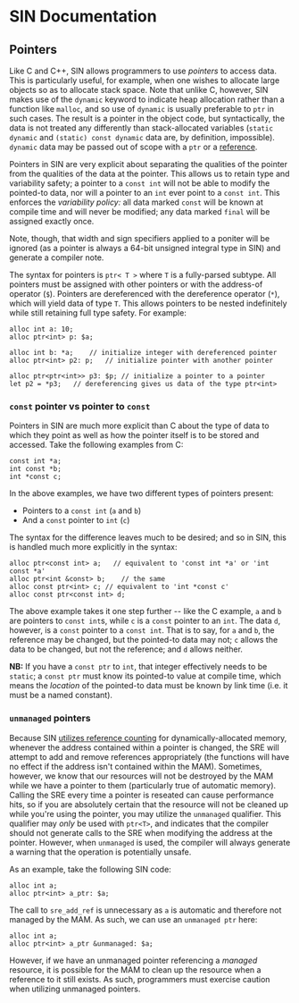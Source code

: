 # SIN Documentation

## Pointers

Like C and C++, SIN allows programmers to use *pointers* to access data. This is particularly useful, for example, when one wishes to allocate large objects so as to allocate stack space. Note that unlike C, however, SIN makes use of the `dynamic` keyword to indicate heap allocation rather than a function like `malloc`, and so use of `dynamic` is usually preferable to `ptr` in such cases. The result is a pointer in the object code, but syntactically, the data is not treated any differently than stack-allocated variables (`static dynamic` and `(static) const dynamic` data are, by definition, impossible). `dynamic` data may be passed out of scope with a `ptr` or a [reference](References).

Pointers in SIN are very explicit about separating the qualities of the pointer from the qualities of the data at the pointer. This allows us to retain type and variability safety; a pointer to a `const int` will not be able to modify the pointed-to data, nor will a pointer to an `int` ever point to a `const int`. This enforces the _variability policy:_ all data marked `const` will be known at compile time and will never be modified; any data marked `final` will be assigned exactly once.

Note, though, that width and sign specifiers applied to a poniter will be ignored (as a pointer is always a 64-bit unsigned integral type in SIN) and generate a compiler note.

The syntax for pointers is `ptr< T >` where `T` is a fully-parsed subtype. All pointers must be assigned with other pointers or with the address-of operator (`$`). Pointers are dereferenced with the dereference operator (`*`), which will yield data of type `T`. This allows pointers to be nested indefinitely while still retaining full type safety. For example:

    alloc int a: 10;
    alloc ptr<int> p: $a;
    
    alloc int b: *a;    // initialize integer with dereferenced pointer
    alloc ptr<int> p2: p;   // initialize pointer with another pointer

    alloc ptr<ptr<int>> p3: $p; // initialize a pointer to a pointer
    let p2 = *p3;   // dereferencing gives us data of the type ptr<int>

### `const` pointer vs pointer to `const`

Pointers in SIN are much more explicit than C about the type of data to which they point as well as how the pointer itself is to be stored and accessed. Take the following examples from C:

    const int *a;
    int const *b;
    int *const c;

In the above examples, we have two different types of pointers present:

* Pointers to a `const int` (`a` and `b`)
* And a `const` pointer to `int` (`c`)

The syntax for the difference leaves much to be desired; and so in SIN, this is handled much more explicitly in the syntax:

    alloc ptr<const int> a;   // equivalent to 'const int *a' or 'int const *a'
    alloc ptr<int &const> b;    // the same
    alloc const ptr<int> c; // equivalent to 'int *const c'
    alloc const ptr<const int> d;

The above example takes it one step further -- like the C example, `a` and `b` are pointers to `const int`s, while `c` is a `const` pointer to an `int`. The data `d`, however, is a `const` pointer to a `const int`. That is to say, for `a` and `b`, the reference may be changed, but the pointed-to data may not; `c` allows the data to be changed, but not the reference; and `d` allows neither.

**NB:** If you have a `const ptr` to `int`, that integer effectively needs to be `static`; a `const ptr` must know its pointed-to value at compile time, which means the *location* of the pointed-to data must be known by link time (i.e. it must be a named constant).

### `unmanaged` pointers

Because SIN [utilizes reference counting](Memory%20Allocation%20Manager) for dynamically-allocated memory, whenever the address contained within a pointer is changed, the SRE will attempt to add and remove references appropriately (the functions will have no effect if the address isn't contained within the MAM). Sometimes, however, we know that our resources will not be destroyed by the MAM while we have a pointer to them (particularly true of automatic memory). Calling the SRE every time a pointer is reseated can cause performance hits, so if you are absolutely certain that the resource will not be cleaned up while you're using the pointer, you may utilize the `unmanaged` qualifier. This qualifier may _only_ be used with `ptr<T>`, and indicates that the compiler should not generate calls to the SRE when modifying the address at the pointer. However, when `unmanaged` is used, the compiler will always generate a warning that the operation is potentially unsafe.

As an example, take the following SIN code:

    alloc int a;
    alloc ptr<int> a_ptr: $a;

The call to `sre_add_ref` is unnecessary as `a` is automatic and therefore not managed by the MAM. As such, we can use an `unmanaged ptr` here:

    alloc int a;
    alloc ptr<int> a_ptr &unmanaged: $a;

However, if we have an unmanaged pointer referencing a _managed_ resource, it is possible for the MAM to clean up the resource when a reference to it still exists. As such, programmers must exercise caution when utilizing unmanaged pointers.
